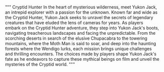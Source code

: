 """
Cryptid Hunter
In the heart of mysterious wilderness, meet Yukon Jack, an intrepid explorer with a passion for the unknown. Known far and wide as the Cryptid Hunter, Yukon Jack seeks to unravel the secrets of legendary creatures that have eluded the lens of cameras for years. As players embark on the Cryptid Hunter adventure, they step into Yukon Jack's boots, navigating treacherous landscapes and facing the unpredictable. From the scorching deserts in search of the elusive Chupacabra to the towering mountains, where the Moth Man is said to soar, and deep into the haunting forests where the Wendigo lurks, each mission brings unique challenges and thrilling encounters. The choices made by players shape Yukon Jack's fate as he endeavors to capture these mythical beings on film and unveil the mysteries of the Cryptid world.
"""
